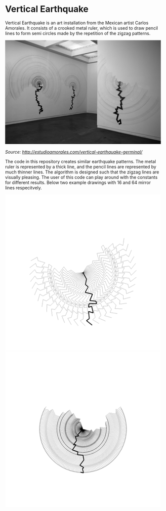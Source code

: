 # Vertical Earthquake
Vertical Earthquake is an art installation from the Mexican artist Carlos Amorales. It consists of a crooked metal ruler, which is used to draw pencil lines to form semi circles made by the repetition of the zigzag patterns. 

![Vertical Earthquake](readme_data/VerticalEarthquake.jpg)

_Source: http://estudioamorales.com/vertical-earthquake-germinal/_

The code in this repository creates similar earthquake patterns. The metal ruler is represented by a thick line, and the pencil lines are represented by much thinner lines. The algorithm is designed such that the zigzag lines are visually pleasing. The user of this code can play around with the constants for different results. Below two example drawings with 16 and 64 mirror lines respecitvely.

![Vertical Earthquake 01](readme_data/VerticalEarthquake01.png)
![Vertical Earthquake 02](readme_data/VerticalEarthquake02.png)
